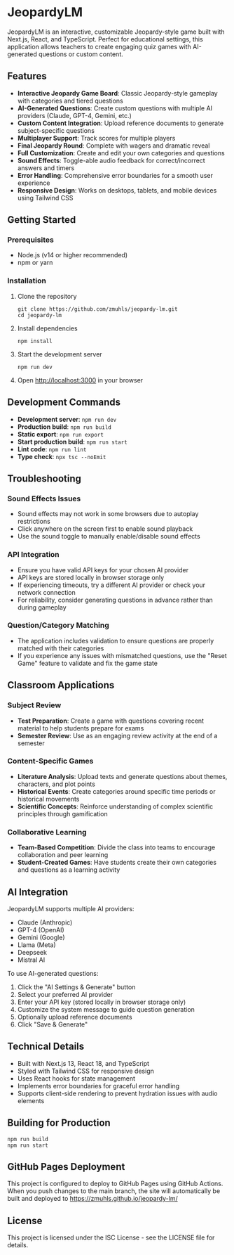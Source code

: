 # JeopardyLM

JeopardyLM is an interactive, customizable Jeopardy-style game built with Next.js, React, and TypeScript. Perfect for educational settings, this application allows teachers to create engaging quiz games with AI-generated questions or custom content.

## Features

- **Interactive Jeopardy Game Board**: Classic Jeopardy-style gameplay with categories and tiered questions
- **AI-Generated Questions**: Create custom questions with multiple AI providers (Claude, GPT-4, Gemini, etc.)
- **Custom Content Integration**: Upload reference documents to generate subject-specific questions
- **Multiplayer Support**: Track scores for multiple players
- **Final Jeopardy Round**: Complete with wagers and dramatic reveal
- **Full Customization**: Create and edit your own categories and questions
- **Sound Effects**: Toggle-able audio feedback for correct/incorrect answers and timers
- **Error Handling**: Comprehensive error boundaries for a smooth user experience
- **Responsive Design**: Works on desktops, tablets, and mobile devices using Tailwind CSS

## Getting Started

### Prerequisites

- Node.js (v14 or higher recommended)
- npm or yarn

### Installation

1. Clone the repository
   ```
   git clone https://github.com/zmuhls/jeopardy-lm.git
   cd jeopardy-lm
   ```

2. Install dependencies
   ```
   npm install
   ```

3. Start the development server
   ```
   npm run dev
   ```

4. Open [http://localhost:3000](http://localhost:3000) in your browser

## Development Commands

- **Development server**: `npm run dev`
- **Production build**: `npm run build`
- **Static export**: `npm run export`
- **Start production build**: `npm run start`
- **Lint code**: `npm run lint`
- **Type check**: `npx tsc --noEmit`

## Troubleshooting

### Sound Effects Issues
- Sound effects may not work in some browsers due to autoplay restrictions
- Click anywhere on the screen first to enable sound playback
- Use the sound toggle to manually enable/disable sound effects

### API Integration
- Ensure you have valid API keys for your chosen AI provider
- API keys are stored locally in browser storage only
- If experiencing timeouts, try a different AI provider or check your network connection
- For reliability, consider generating questions in advance rather than during gameplay

### Question/Category Matching
- The application includes validation to ensure questions are properly matched with their categories
- If you experience any issues with mismatched questions, use the "Reset Game" feature to validate and fix the game state

## Classroom Applications

### Subject Review
- **Test Preparation**: Create a game with questions covering recent material to help students prepare for exams
- **Semester Review**: Use as an engaging review activity at the end of a semester

### Content-Specific Games
- **Literature Analysis**: Upload texts and generate questions about themes, characters, and plot points
- **Historical Events**: Create categories around specific time periods or historical movements
- **Scientific Concepts**: Reinforce understanding of complex scientific principles through gamification

### Collaborative Learning
- **Team-Based Competition**: Divide the class into teams to encourage collaboration and peer learning
- **Student-Created Games**: Have students create their own categories and questions as a learning activity

## AI Integration

JeopardyLM supports multiple AI providers:

- Claude (Anthropic)
- GPT-4 (OpenAI)
- Gemini (Google)
- Llama (Meta)
- Deepseek
- Mistral AI

To use AI-generated questions:

1. Click the "AI Settings & Generate" button
2. Select your preferred AI provider
3. Enter your API key (stored locally in browser storage only)
4. Customize the system message to guide question generation
5. Optionally upload reference documents
6. Click "Save & Generate"

## Technical Details

- Built with Next.js 13, React 18, and TypeScript
- Styled with Tailwind CSS for responsive design
- Uses React hooks for state management
- Implements error boundaries for graceful error handling
- Supports client-side rendering to prevent hydration issues with audio elements

## Building for Production

```
npm run build
npm run start
```

## GitHub Pages Deployment

This project is configured to deploy to GitHub Pages using GitHub Actions. When you push changes to the main branch, the site will automatically be built and deployed to https://zmuhls.github.io/jeopardy-lm/

## License

This project is licensed under the ISC License - see the LICENSE file for details.